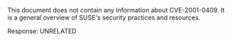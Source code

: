This document does not contain any information about CVE-2001-0409. It is a general overview of SUSE's security practices and resources.

Response: UNRELATED